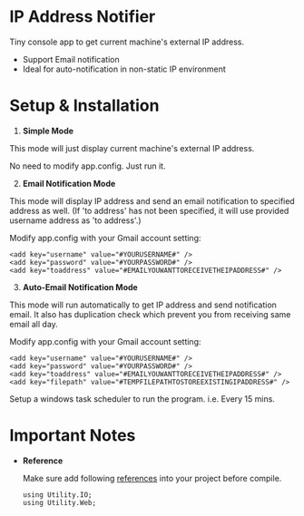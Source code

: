 IP Address Notifier
===================

Tiny console app to get current machine's external IP address.
* Support Email notification
* Ideal for auto-notification in non-static IP environment

Setup & Installation
====================

1. **Simple Mode**
  
  This mode will just display current machine's external IP address.

  No need to modify app.config. Just run it. 

2. **Email Notification Mode**

  This mode will display IP address and send an email notification to specified address as well. (If 'to address' has not been specified, it will use provided username address as 'to address'.)
  
  Modify app.config with your Gmail account setting:
  
  ```
  <add key="username" value="#YOURUSERNAME#" />
  <add key="password" value="#YOURPASSWORD#" />
  <add key="toaddress" value="#EMAILYOUWANTTORECEIVETHEIPADDRESS#" />
  ```

3. **Auto-Email Notification Mode**

  This mode will run automatically to get IP address and send notification email. It also has duplication check which prevent you from receiving same email all day.
  
  Modify app.config with your Gmail account setting:
  
  ```
  <add key="username" value="#YOURUSERNAME#" />
  <add key="password" value="#YOURPASSWORD#" />
  <add key="toaddress" value="#EMAILYOUWANTTORECEIVETHEIPADDRESS#" />
  <add key="filepath" value="#TEMPFILEPATHTOSTOREEXISTINGIPADDRESS#" />
  ```

  Setup a windows task scheduler to run the program. i.e. Every 15 mins. 
  
Important Notes
===============

* **Reference**

  Make sure add following <a href="https://github.com/leonyuzhao/Utility-CodeSnippet-" target="_blank">references</a> into your project before compile.
  
  ```
  using Utility.IO;
  using Utility.Web;
  ```

